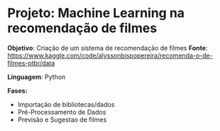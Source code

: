 # Projeto: Machine Learning na recomendação de filmes
**Objetivo**: Criação de um sistema de recomendação de filmes
**Fonte**: https://www.kaggle.com/code/alyssonbispopereira/recomenda-o-de-filmes-ptbr/data

**Linguagem**: Python

**Fases:**
- Importação de bibliotecas/dados
- Pré-Processamento de Dados
- Previsão e Sugestao de filmes


